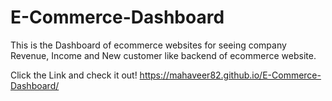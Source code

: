 # E-Commerce-Dashboard
This is the Dashboard of ecommerce websites for seeing company Revenue, Income and New customer like backend of ecommerce website.

Click the Link and check it out!
https://mahaveer82.github.io/E-Commerce-Dashboard/
